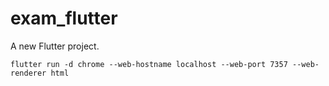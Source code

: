 # exam_flutter

A new Flutter project.

`flutter run -d chrome --web-hostname localhost --web-port 7357 --web-renderer html`
